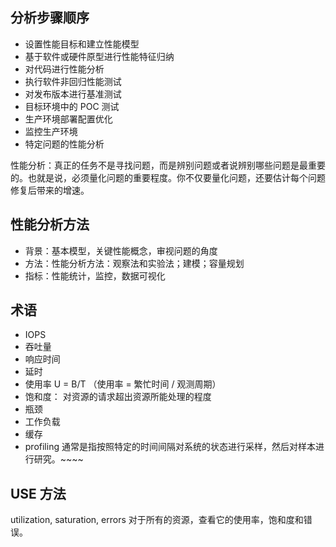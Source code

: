 ## 分析步骤顺序

- 设置性能目标和建立性能模型
- 基于软件或硬件原型进行性能特征归纳
- 对代码进行性能分析
- 执行软件非回归性能测试
- 对发布版本进行基准测试
- 目标环境中的 POC 测试
- 生产环境部署配置优化
- 监控生产环境
- 特定问题的性能分析

性能分析：真正的任务不是寻找问题，而是辨别问题或者说辨别哪些问题是最重要的。也就是说，必须量化问题的重要程度。你不仅要量化问题，还要估计每个问题修复后带来的增速。

## 性能分析方法

- 背景：基本模型，关键性能概念，审视问题的角度
- 方法：性能分析方法：观察法和实验法；建模；容量规划
- 指标：性能统计，监控，数据可视化

## 术语

- IOPS
- 吞吐量
- 响应时间
- 延时
- 使用率 U = B/T （使用率 = 繁忙时间 / 观测周期）
- 饱和度： 对资源的请求超出资源所能处理的程度
- 瓶颈
- 工作负载
- 缓存
- profiling 通常是指按照特定的时间间隔对系统的状态进行采样，然后对样本进行研究。~~~~

## USE 方法

utilization, saturation, errors 对于所有的资源，查看它的使用率，饱和度和错误。
